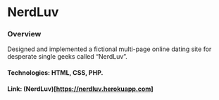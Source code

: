 # NerdLuv

### Overview
Designed and implemented a fictional multi-page online dating site for desperate single geeks called “NerdLuv”. 

#### Technologies: HTML, CSS, PHP.

#### Link: (NerdLuv)[https://nerdluv.herokuapp.com]

